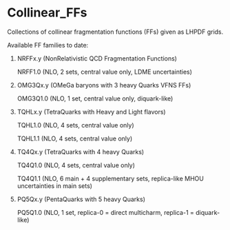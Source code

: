 # Collinear_FFs
Collections of collinear fragmentation functions (FFs) given as LHPDF grids.


Available FF families to date:

1. NRFFx.y (NonRelativistic QCD Fragmentation Functions)
   
   NRFF1.0 (NLO, 2 sets, central value only, LDME uncertainties)


3. OMG3Qx.y (OMeGa baryons with 3 heavy Quarks VFNS FFs)

   OMG3Q1.0 (NLO, 1 set, central value only, diquark-like)


4. TQHLx.y (TetraQuarks with Heavy and Light flavors)

   TQHL1.0 (NLO, 4 sets, central value only)

   TQHL1.1 (NLO, 4 sets, central value only)

  
5. TQ4Qx.y (TetraQuarks with 4 heavy Quarks)

   TQ4Q1.0 (NLO, 4 sets, central value only)

   TQ4Q1.1 (NLO, 6 main + 4 supplementary sets, replica-like MHOU uncertainties in main sets)


6. PQ5Qx.y (PentaQuarks with 5 heavy Quarks)

   PQ5Q1.0 (NLO, 1 set, replica-0 = direct multicharm, replica-1 = diquark-like)
